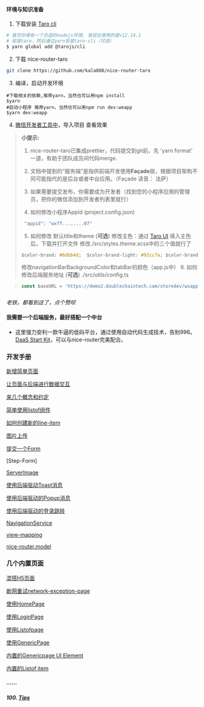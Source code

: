 #### 环境与知识准备


1.  下载安装 [Taro cli](http://taro-docs.jd.com/taro/docs/GETTING-STARTED.html)
```bash
# 首页你得有一个合适的nodejs环境, 我现在使用的是v12.14.1
# 安装taro，然后通过yarn安装taro-cli（可选）
$ yarn global add @tarojs/cli
```

2.  下载 nice-router-taro

```bash
git clone https://github.com/kala888/nice-router-taro
```

3.  编译，启动开发环境

```shell
#下载相关的依赖,推荐yarn，当然也可以用npm install
$yarn
#启动小程序 推荐yarn，当然也可以用npm run dev:weapp
$yarn dev:weapp
```

4.  [微信开发者工具中](https://developers.weixin.qq.com/miniprogram/dev/devtools/download.html)，导入项目
    查看效果

> **小提示:**
> 
> 1.  nice-router-taro已集成prettier，代码提交到git前，先 'yarn format' 一道，有助于团队成员间代码merge.
>     
> 2.  文档中提到的“服务端”是指供前端开发使用**Façade**层，根据项目架构不同可能指代的是后台或者中台应用。（Façade 读音： 法萨）
> 
> 4.  如果需要提交发布，你需要成为开发者（找到您的小程序应用的管理员，把你的微信添加到开发者列表里就行）
>     
> 5.  如何修改小程序AppId (project.config.json)
>     
> 
> ```javascript
>  "appid": "wxff........07"
> ```
> 
> 5.  如何修改 默认title和theme (**可选**)
>     修改主色：通过 [Taro UI](https://nervjs.github.io/taro-ui-theme-preview/) 填入主色后，下载并打开文件
>     修改./src/styles.theme.scss中的三个值就行了
>     
> 
> ```css
> $color-brand: #6dbb4d;  $color-brand-light: #92cc7a; $color-brand-dark: #57963e;
> ```
> 
> 修改navigationBarBackgroundColor和tabBar的颜色（app.js中）
> 6.  如何修改后端服务地址 (**可选**) ./src/utils/config.ts

> ```javascript
> const baseURL = 'https://demo2.doublechaintech.com/storedev/wxappService/'
> ```


#####

*老铁，都看到这了，点个赞呗*

#### 我需要一个后端服务，最好搭配一个中台

-   这里强力安利一款牛逼的低码平台，通过使用自动代码生成技术，告别996。
[DaaS Start Kit](https://github.com/doublechaintech/daas-start-kit)，可以与nice-router完美配合。


### 开发手册

[新增简单页面](/docs/hello-daas-page.md)

[让页面与后端进行数据交互](/docs/fetch-data-for-first-page.md)

[来几个概念和约定](/docs/concept.md)

[简单使用listof组件](/docs/use-listof.md)

[如何创建新的line-item](/docs/how-to-create-new-line-item.md)

[图片上传](/docs/file-upload-service.md)

[提交一个Form](/docs/submit-form.md)

[Step-Form]

[ServerImage](/docs/server-image.md)

[使用后端驱动Toast消息](/docs/taost-from-backend.md)

[使用后端驱动的Popup消息](/docs/popup-from-backend.md)

[使用后端驱动的登录跳转](/docs/listof-page.md)

[NavigationService](/docs/navigation-service.md)

[view-mapping](/docs/view-mapping.md)

[nice-router.model](/docs/nice-router.model.md)

### 几个内置页面

[混搭H5页面](/docs/h5-page.md)

[断网重试network-exception-page](/docs/network-exception-page.md)

[使用HomePage](/docs/home-page.md)

[使用LoginPage](/docs/login-page.md)

[使用Listofpage](/docs/listof-page.md)

[使用GenericPage](/docs/generic-page.md)

[内置的Genericpage UI Element](/docs/generic-page-ele.md)

[内置的Listof item](/docs/listof-item.md)

##### ......

##### 100. [Tips](/docs/tips.md)
